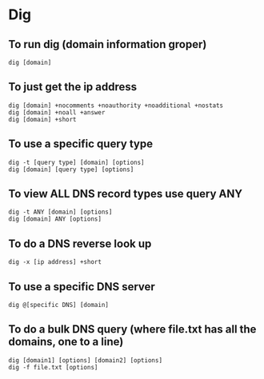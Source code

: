 ﻿# Dig

## To run dig (domain information groper)
```shell
dig [domain]
```

## To just get the ip address
```shell
dig [domain] +nocomments +noauthority +noadditional +nostats 
dig [domain] +noall +answer
dig [domain] +short
```

## To use a specific query type
```shell
dig -t [query type] [domain] [options]
dig [domain] [query type] [options]
```

## To view ALL DNS record types use query ANY
```shell
dig -t ANY [domain] [options]
dig [domain] ANY [options]
```

## To do a DNS reverse look up 
```shell
dig -x [ip address] +short
```

## To use a specific DNS server
```shell
dig @[specific DNS] [domain]
```

## To do a bulk DNS query (where file.txt has all the domains, one to a line)
```shell
dig [domain1] [options] [domain2] [options]
dig -f file.txt [options]
```
